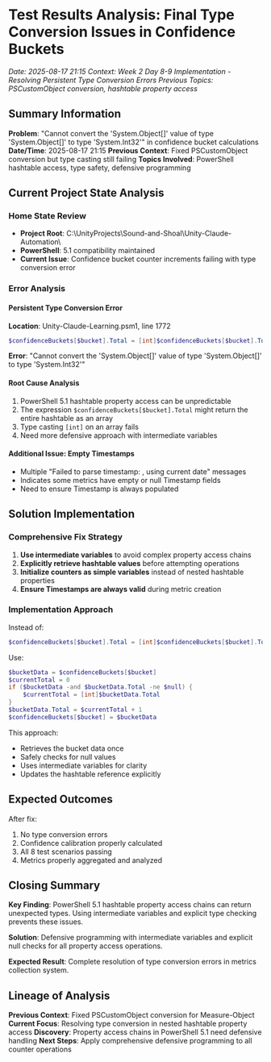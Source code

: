 # Test Results Analysis: Final Type Conversion Issues in Confidence Buckets
*Date: 2025-08-17 21:15*
*Context: Week 2 Day 8-9 Implementation - Resolving Persistent Type Conversion Errors*
*Previous Topics: PSCustomObject conversion, hashtable property access*

## Summary Information

**Problem**: "Cannot convert the 'System.Object[]' value of type 'System.Object[]' to type 'System.Int32'" in confidence bucket calculations
**Date/Time**: 2025-08-17 21:15
**Previous Context**: Fixed PSCustomObject conversion but type casting still failing
**Topics Involved**: PowerShell hashtable access, type safety, defensive programming

## Current Project State Analysis

### Home State Review
- **Project Root**: C:\UnityProjects\Sound-and-Shoal\Unity-Claude-Automation\
- **PowerShell**: 5.1 compatibility maintained
- **Current Issue**: Confidence bucket counter increments failing with type conversion error

### Error Analysis

#### Persistent Type Conversion Error
**Location**: Unity-Claude-Learning.psm1, line 1772
```powershell
$confidenceBuckets[$bucket].Total = [int]$confidenceBuckets[$bucket].Total + 1
```

**Error**: "Cannot convert the 'System.Object[]' value of type 'System.Object[]' to type 'System.Int32'"

#### Root Cause Analysis
1. PowerShell 5.1 hashtable property access can be unpredictable
2. The expression `$confidenceBuckets[$bucket].Total` might return the entire hashtable as an array
3. Type casting `[int]` on an array fails
4. Need more defensive approach with intermediate variables

#### Additional Issue: Empty Timestamps
- Multiple "Failed to parse timestamp: , using current date" messages
- Indicates some metrics have empty or null Timestamp fields
- Need to ensure Timestamp is always populated

## Solution Implementation

### Comprehensive Fix Strategy

1. **Use intermediate variables** to avoid complex property access chains
2. **Explicitly retrieve hashtable values** before attempting operations
3. **Initialize counters as simple variables** instead of nested hashtable properties
4. **Ensure Timestamps are always valid** during metric creation

### Implementation Approach

Instead of:
```powershell
$confidenceBuckets[$bucket].Total = [int]$confidenceBuckets[$bucket].Total + 1
```

Use:
```powershell
$bucketData = $confidenceBuckets[$bucket]
$currentTotal = 0
if ($bucketData -and $bucketData.Total -ne $null) {
    $currentTotal = [int]$bucketData.Total
}
$bucketData.Total = $currentTotal + 1
$confidenceBuckets[$bucket] = $bucketData
```

This approach:
- Retrieves the bucket data once
- Safely checks for null values
- Uses intermediate variables for clarity
- Updates the hashtable reference explicitly

## Expected Outcomes

After fix:
1. No type conversion errors
2. Confidence calibration properly calculated
3. All 8 test scenarios passing
4. Metrics properly aggregated and analyzed

## Closing Summary

**Key Finding**: PowerShell 5.1 hashtable property access chains can return unexpected types. Using intermediate variables and explicit type checking prevents these issues.

**Solution**: Defensive programming with intermediate variables and explicit null checks for all property access operations.

**Expected Result**: Complete resolution of type conversion errors in metrics collection system.

## Lineage of Analysis

**Previous Context**: Fixed PSCustomObject conversion for Measure-Object
**Current Focus**: Resolving type conversion in nested hashtable property access
**Discovery**: Property access chains in PowerShell 5.1 need defensive handling
**Next Steps**: Apply comprehensive defensive programming to all counter operations